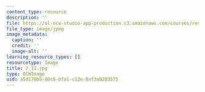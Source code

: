 ```yaml
---
content_type: resource
description: ''
file: https://ol-ocw-studio-app-production.s3.amazonaws.com/courses/res-18-006-calculus-revisited-single-variable-calculus-fall-2010/a5d176b580c5b7a1c12e8af3e0283575_2_11.jpg
file_type: image/jpeg
image_metadata:
  caption: ''
  credit: ''
  image-alt: ''
learning_resource_types: []
resourcetype: Image
title: 2_11.jpg
type: OCWImage
uid: a5d176b5-80c5-b7a1-c12e-8af3e0283575
---
```


